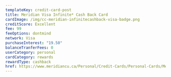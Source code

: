 ```yaml
---
templateKey: credit-card-post
title: Meridian Visa Infinite* Cash Back Card
cardImage: /img/cc-meridian-infinitecashback-visa-badge.png
creditScore: Excellent
fee: 99
feeOptions: dontmind
network: Visa
purchaseInterest: "19.50"
balanceTranferFees: 0
userCategory: personal
cardCategory: rewards
rewardType: cashback
href: https://www.meridiancu.ca/Personal/Credit-Cards/Personal-Cards/Meridian-Visa-Infinite-Cash-Back-Card.aspx
---
```

